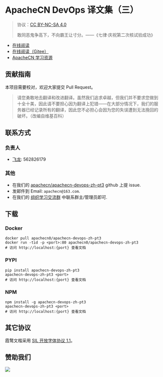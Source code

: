 # ApacheCN DevOps 译文集（三）

> 协议：[CC BY-NC-SA 4.0](http://creativecommons.org/licenses/by-nc-sa/4.0/)
> 
> 敢同恶鬼争高下，不向霸王让寸分。——《七律·庆祝第二次核试验成功》

* [在线阅读](https://devops3.apachecn.org)
* [在线阅读（Gitee）](https://apachecn.gitee.io/doc-template/)
* [ApacheCN 学习资源](http://docs.apachecn.org/)

## 贡献指南

本项目需要校对，欢迎大家提交 Pull Request。

> 请您勇敢地去翻译和改进翻译。虽然我们追求卓越，但我们并不要求您做到十全十美，因此请不要担心因为翻译上犯错——在大部分情况下，我们的服务器已经记录所有的翻译，因此您不必担心会因为您的失误遭到无法挽回的破坏。（改编自维基百科）

## 联系方式

### 负责人

* [飞龙](https://github.com/wizardforcel): 562826179

### 其他

*   在我们的 [apachecn/apachecn-devops-zh-pt3](https://github.com/apachecn/apachecn-devops-zh-pt3) github 上提 issue.
*   发邮件到 Email: `apachecn@163.com`.
*   在我们的 [组织学习交流群](https://www.apachecn.org/#/docs/join) 中联系群主/管理员即可.

## 下载

### Docker

```
docker pull apachecn0/apachecn-devops-zh-pt3
docker run -tid -p <port>:80 apachecn0/apachecn-devops-zh-pt3
# 访问 http://localhost:{port} 查看文档
```

### PYPI

```
pip install apachecn-devops-zh-pt3
apachecn-devops-zh-pt3 <port>
# 访问 http://localhost:{port} 查看文档
```

### NPM

```
npm install -g apachecn-devops-zh-pt3
apachecn-devops-zh-pt3 <port>
# 访问 http://localhost:{port} 查看文档
```

## 其它协议

霞鹜文楷采用 [SIL 开放字体协议 1.1](https://github.com/lxgw/LxgwWenKai/blob/main/SIL_Open_Font_License_1.1.txt)。

## 赞助我们

![](http://data.apachecn.org/img/about/donate.jpg)
